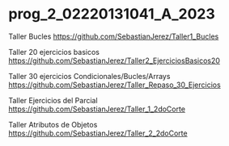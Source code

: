 # prog_2_02220131041_A_2023

Taller Bucles
https://github.com/SebastianJerez/Taller1_Bucles

Taller 20 ejercicios basicos
https://github.com/SebastianJerez/Taller2_EjerciciosBasicos20

Taller 30 ejercicios Condicionales/Bucles/Arrays
https://github.com/SebastianJerez/Taller_Repaso_30_Ejercicios

Taller Ejercicios del Parcial
https://github.com/SebastianJerez/Taller_1_2doCorte

Taller Atributos de Objetos
https://github.com/SebastianJerez/Taller_2_2doCorte
